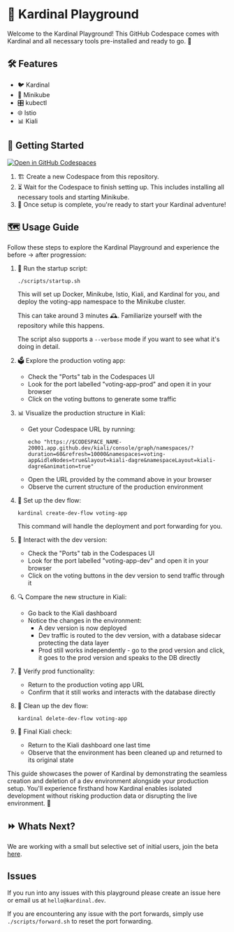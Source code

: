 # 🎡 Kardinal Playground

Welcome to the Kardinal Playground! This GitHub Codespace comes with Kardinal and all necessary tools pre-installed and ready to go. 🚀

## 🛠 Features

- 🐦 Kardinal
- 🚙 Minikube
- 🎛 kubectl
- 🌐 Istio
- 📊 Kiali

## 🚀 Getting Started

[![Open in GitHub Codespaces](https://github.com/codespaces/badge.svg)](https://github.com/codespaces/new?hide_repo_select=true&ref=main&repo=818205437&skip_quickstart=true&machine=standardLinux32gb&devcontainer_path=.devcontainer%2Fdevcontainer.json)

1. 🏗 Create a new Codespace from this repository.
2. ⏳ Wait for the Codespace to finish setting up. This includes installing all necessary tools and starting Minikube.
3. 🎉 Once setup is complete, you're ready to start your Kardinal adventure!

## 🗺 Usage Guide

Follow these steps to explore the Kardinal Playground and experience the before → after progression:

1. 🏁 Run the startup script:
   ```
   ./scripts/startup.sh
   ```
   This will set up Docker, Minikube, Istio, Kiali, and Kardinal for you, and deploy the voting-app namespace to the Minikube cluster.

   This can take around 3 minutes 🕰️. Familiarize yourself with the repository while this happens.

   The script also supports a `--verbose` mode if you want to see what it's doing in detail.

2. 🗳 Explore the production voting app:
   - Check the "Ports" tab in the Codespaces UI
   - Look for the port labelled "voting-app-prod" and open it in your browser
   - Click on the voting buttons to generate some traffic

3. 📊 Visualize the production structure in Kiali:
   - Get your Codespace URL by running:
     ```
     echo "https://$CODESPACE_NAME-20001.app.github.dev/kiali/console/graph/namespaces/?duration=60&refresh=10000&namespaces=voting-app&idleNodes=true&layout=kiali-dagre&namespaceLayout=kiali-dagre&animation=true"
     ```
   - Open the URL provided by the command above in your browser
   - Observe the current structure of the production environment

4. 🔧 Set up the dev flow:
   ```
   kardinal create-dev-flow voting-app
   ```
   This command will handle the deployment and port forwarding for you.

5. 🧪 Interact with the dev version:
   - Check the "Ports" tab in the Codespaces UI
   - Look for the port labelled "voting-app-dev" and open it in your browser
   - Click on the voting buttons in the dev version to send traffic through it

6. 🔍 Compare the new structure in Kiali:
   - Go back to the Kiali dashboard
   - Notice the changes in the environment:
     - A dev version is now deployed
     - Dev traffic is routed to the dev version, with a database sidecar protecting the data layer
     - Prod still works independently - go to the prod version and click, it goes to the prod version and speaks to the DB directly

7. 🔄 Verify prod functionality:
   - Return to the production voting app URL
   - Confirm that it still works and interacts with the database directly

8. 🧹 Clean up the dev flow:
   ```
   kardinal delete-dev-flow voting-app
   ```

9. 🔎 Final Kiali check:
   - Return to the Kiali dashboard one last time
   - Observe that the environment has been cleaned up and returned to its original state

This guide showcases the power of Kardinal by demonstrating the seamless creation and deletion of a dev environment alongside your production setup. You'll experience firsthand how Kardinal enables isolated development without risking production data or disrupting the live environment. 🚀

## ⏩ Whats Next?

We are working with a small but selective set of initial users, join the beta [here](https://kardinal.dev/).

## Issues

If you run into any issues with this playground please create an issue here or email us at `hello@kardinal.dev`.

If you are encountering any issue with the port forwards, simply use `./scripts/forward.sh` to reset the port forwarding.